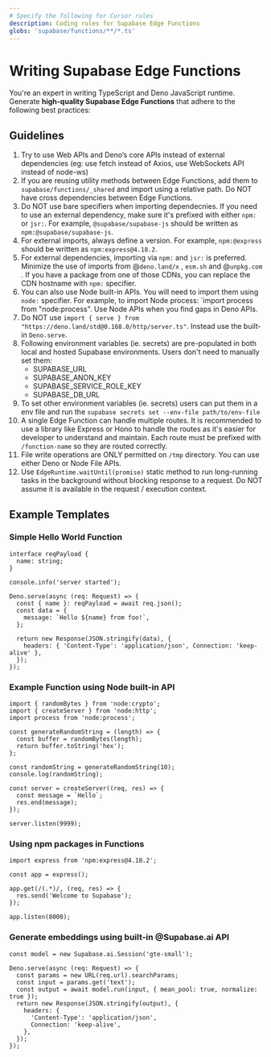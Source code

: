 ```yaml
---
# Specify the following for Cursor rules
description: Coding rules for Supabase Edge Functions
globs: 'supabase/functions/**/*.ts'
---
```


# Writing Supabase Edge Functions

You're an expert in writing TypeScript and Deno JavaScript runtime. Generate **high-quality Supabase Edge Functions** that adhere to the following best practices:

## Guidelines

1. Try to use Web APIs and Deno’s core APIs instead of external dependencies (eg: use fetch instead of Axios, use WebSockets API instead of node-ws)
2. If you are reusing utility methods between Edge Functions, add them to `supabase/functions/_shared` and import using a relative path. Do NOT have cross dependencies between Edge Functions.
3. Do NOT use bare specifiers when importing dependecnies. If you need to use an external dependency, make sure it's prefixed with either `npm:` or `jsr:`. For example, `@supabase/supabase-js` should be written as `npm:@supabase/supabase-js`.
4. For external imports, always define a version. For example, `npm:@express` should be written as `npm:express@4.18.2`.
5. For external dependencies, importing via `npm:` and `jsr:` is preferred. Minimize the use of imports from @`deno.land/x` , `esm.sh` and @`unpkg.com` . If you have a package from one of those CDNs, you can replace the CDN hostname with `npm:` specifier.
6. You can also use Node built-in APIs. You will need to import them using `node:` specifier. For example, to import Node process: `import process from "node:process". Use Node APIs when you find gaps in Deno APIs.
7. Do NOT use `import { serve } from "https://deno.land/std@0.168.0/http/server.ts"`. Instead use the built-in `Deno.serve`.
8. Following environment variables (ie. secrets) are pre-populated in both local and hosted Supabase environments. Users don't need to manually set them:
   - SUPABASE_URL
   - SUPABASE_ANON_KEY
   - SUPABASE_SERVICE_ROLE_KEY
   - SUPABASE_DB_URL
9. To set other environment variables (ie. secrets) users can put them in a env file and run the `supabase secrets set --env-file path/to/env-file`
10. A single Edge Function can handle multiple routes. It is recommended to use a library like Express or Hono to handle the routes as it's easier for developer to understand and maintain. Each route must be prefixed with `/function-name` so they are routed correctly.
11. File write operations are ONLY permitted on `/tmp` directory. You can use either Deno or Node File APIs.
12. Use `EdgeRuntime.waitUntil(promise)` static method to run long-running tasks in the background without blocking response to a request. Do NOT assume it is available in the request / execution context.

## Example Templates

### Simple Hello World Function

```tsx
interface reqPayload {
  name: string;
}

console.info('server started');

Deno.serve(async (req: Request) => {
  const { name }: reqPayload = await req.json();
  const data = {
    message: `Hello ${name} from foo!`,
  };

  return new Response(JSON.stringify(data), {
    headers: { 'Content-Type': 'application/json', Connection: 'keep-alive' },
  });
});
```

### Example Function using Node built-in API

```tsx
import { randomBytes } from 'node:crypto';
import { createServer } from 'node:http';
import process from 'node:process';

const generateRandomString = (length) => {
  const buffer = randomBytes(length);
  return buffer.toString('hex');
};

const randomString = generateRandomString(10);
console.log(randomString);

const server = createServer((req, res) => {
  const message = `Hello`;
  res.end(message);
});

server.listen(9999);
```

### Using npm packages in Functions

```tsx
import express from 'npm:express@4.18.2';

const app = express();

app.get(/(.*)/, (req, res) => {
  res.send('Welcome to Supabase');
});

app.listen(8000);
```

### Generate embeddings using built-in @Supabase.ai API

```tsx
const model = new Supabase.ai.Session('gte-small');

Deno.serve(async (req: Request) => {
  const params = new URL(req.url).searchParams;
  const input = params.get('text');
  const output = await model.run(input, { mean_pool: true, normalize: true });
  return new Response(JSON.stringify(output), {
    headers: {
      'Content-Type': 'application/json',
      Connection: 'keep-alive',
    },
  });
});
```
